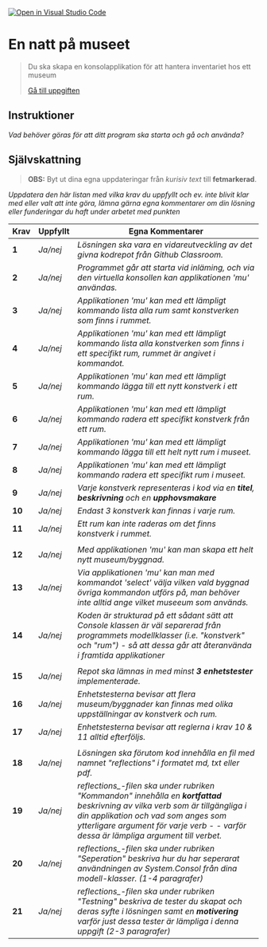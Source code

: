 [![Open in Visual Studio Code](https://classroom.github.com/assets/open-in-vscode-f059dc9a6f8d3a56e377f745f24479a46679e63a5d9fe6f495e02850cd0d8118.svg)](https://classroom.github.com/online_ide?assignment_repo_id=6530099&assignment_repo_type=AssignmentRepo)
# En natt på museet

>Du ska skapa en konsolapplikation för att hantera inventariet hos ett museum
>
>[Gå till uppgiften](https://ju.instructure.com/courses/5951/assignments/22263)

## Instruktioner

*Vad behöver göras för att ditt program ska starta och gå och använda?*

## Självskattning
>**OBS:** Byt ut dina egna uppdateringar från *kurisiv text* till **fetmarkerad**.

*Uppdatera den här listan med vilka krav du uppfyllt och ev. inte blivit klar med eller valt att inte göra, lämna gärna egna kommentarer om din lösning eller funderingar du haft under arbetet med punkten*


|Krav|Uppfyllt|Egna Kommentarer|
|---|---|---|
|**1** | *Ja/nej*| *Lösningen ska vara en vidareutveckling av det givna kodrepot från Github Classroom.*|
|**2** | *Ja/nej*| *Programmet går att starta vid inläming, och via den virtuella konsollen kan applikationen 'mu' användas.*|
|**3** | *Ja/nej*| *Applikationen 'mu' kan med ett lämpligt kommando lista alla rum samt konstverken som finns i rummet.*|
|**4** | *Ja/nej*| *Applikationen 'mu' kan med ett lämpligt kommando lista alla konstverken som finns i ett specifikt rum, rummet är angivet i kommandot.*|
|**5** | *Ja/nej*| *Applikationen 'mu' kan med ett lämpligt kommando lägga till ett nytt konstverk i ett rum.*|
|**6** | *Ja/nej*| *Applikationen 'mu' kan med ett lämpligt kommando radera ett specifikt konstverk från ett rum.*|
|**7** | *Ja/nej*| *Applikationen 'mu' kan med ett lämpligt kommando lägga till ett helt nytt rum i museet.*|
|**8** | *Ja/nej*| *Applikationen 'mu' kan med ett lämpligt kommando radera ett specifikt rum i museet.*|
|**9** | *Ja/nej*| *Varje konstverk representeras i kod via en **titel**, **beskrivning** och en **upphovsmakare***|
|**10** | *Ja/nej*| *Endast 3 konstverk kan finnas i varje rum.*|
|**11** | *Ja/nej*| *Ett rum kan inte raderas om det finns konstverk i rummet.*|
||||
|**12** | *Ja/nej*| *Med applikationen 'mu' kan man skapa ett helt nytt museum/byggnad.*|
|**13** | *Ja/nej*| *Via applikationen 'mu' kan man med kommandot 'select' välja vilken vald byggnad övriga kommandon utförs på, man behöver inte alltid ange vilket museeum som används.*|
|**14** | *Ja/nej*| *Koden är strukturad på ett sådant sätt att Console klassen är väl separerad från programmets modellklasser (i.e. "konstverk" och "rum") - så att dessa går att återanvända i framtida applikationer*|
||||
|**15** | *Ja/nej*| *Repot ska lämnas in med minst **3 enhetstester** implementerade.*|
|**16** | *Ja/nej*| *Enhetstesterna bevisar att flera museum/byggnader kan finnas med olika uppställningar av konstverk och rum.*|
|**17** | *Ja/nej*| *Enhetstesterna bevisar att reglerna i krav _10_ & _11_ alltid efterföljs.*|
||||
|**18** | *Ja/nej*| *Lösningen ska förutom kod innehålla en fil med namnet "reflections" i formatet _md_, _txt_ eller _pdf_.*|
|**19** | *Ja/nej*| *reflections_-filen ska under rubriken "Kommandon" innehålla en **kortfattad** beskrivning av vilka _verb_ som är tillgängliga i din applikation och vad som anges som ytterligare argument för varje verb - - varför dessa är lämpliga argument till verbet.*|
|**20** | *Ja/nej*| *reflections_-filen ska under rubriken "Seperation" beskriva hur du har seperarat användningen av _System.Consol_ från dina modell-klasser. (1-4 paragrafer)*|
|**21** | *Ja/nej*| *reflections_-filen ska under rubriken "Testning" beskriva de tester du skapat och deras syfte i lösningen samt en **motivering** varför just dessa tester är lämpliga i denna uppgift (2-3 paragrafer)*|
